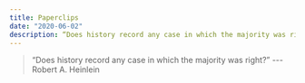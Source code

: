 ```yaml
---
title: Paperclips
date: "2020-06-02"
description: “Does history record any case in which the majority was right?”
---
```


> “Does history record any case in which the majority was right?” --- Robert A. Heinlein

